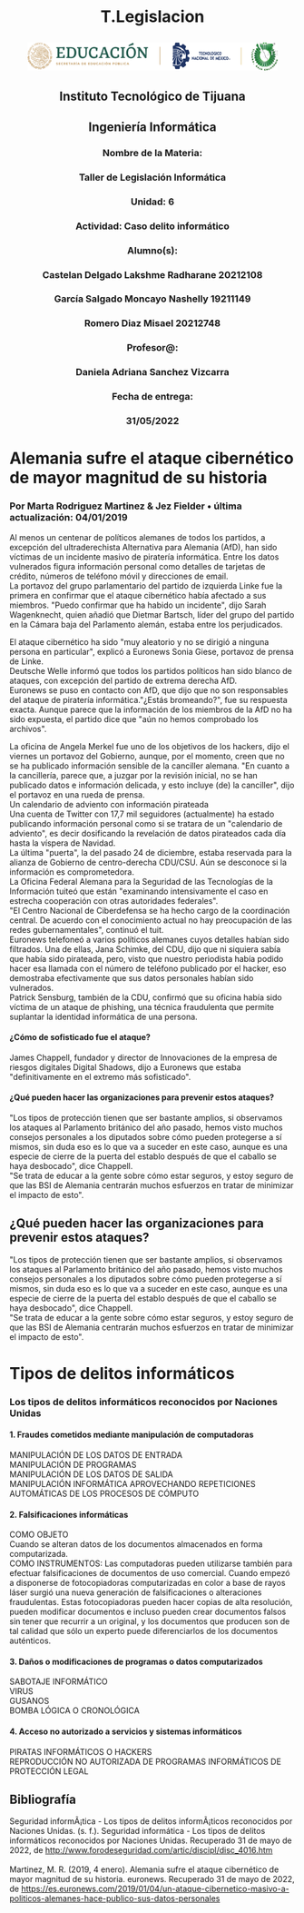 # <p align="center"> T.Legislacion
<p align="center"> <img src ="../MISC/LOGO.png" /></p>
<h2 align="center">Instituto Tecnológico de Tijuana</h2>
 <h2 align="center">Ingeniería Informática</h2>
 <h3 align="center">Nombre de la Materia:</h3>
 <h3 align="center">Taller de Legislación Informática</h3>
  <h3 align="center">Unidad: 6</h3>
 <h3 align="center">Actividad: Caso delito informático</h3>
 <h3 align="center">Alumno(s):</h3><h3 align="center"> Castelan Delgado Lakshme Radharane 20212108 </h3>
 <h3 align="center">García Salgado Moncayo Nashelly 19211149</h3>
 <h3 align="center"> Romero Diaz Misael 20212748
 <h3 align="center">Profesor@:</h3>
 <h3 align="center">Daniela Adriana Sanchez Vizcarra</h3>
 <h3 align="center">Fecha de entrega:</h3>
 <h3 align="center">31/05/2022</h3>

# Alemania sufre el ataque cibernético de mayor magnitud de su historia
### Por Marta Rodriguez Martinez  & Jez Fielder  •  última actualización: 04/01/2019

Al menos un centenar de políticos alemanes de todos los partidos, a excepción del ultraderechista Alternativa para Alemania (AfD), han sido víctimas de un incidente masivo de piratería informática. Entre los datos vulnerados figura información personal como detalles de tarjetas de crédito, números de teléfono móvil y direcciones de email.<br>
La portavoz del grupo parlamentario del partido de izquierda Linke fue la primera en confirmar que el ataque cibernético había afectado a sus miembros. "Puedo confirmar que ha habido un incidente", dijo Sarah Wagenknecht, quien añadió que Dietmar Bartsch, líder del grupo del partido en la Cámara baja del Parlamento alemán, estaba entre los perjudicados.

El ataque cibernético ha sido "muy aleatorio y no se dirigió a ninguna persona en particular", explicó a Euronews Sonia Giese, portavoz de prensa de Linke.<br>
Deutsche Welle informó que todos los partidos políticos han sido blanco de ataques, con excepción del partido de extrema derecha AfD.<br>
Euronews se puso en contacto con AfD, que dijo que no son responsables del ataque de piratería informática."¿Estás bromeando?", fue su respuesta exacta. Aunque parece que la información de los miembros de la AfD no ha sido expuesta, el partido dice que "aún no hemos comprobado los archivos".

La oficina de Angela Merkel fue uno de los objetivos de los hackers, dijo el viernes un portavoz del Gobierno, aunque, por el momento, creen que no se ha publicado información sensible de la canciller alemana. "En cuanto a la cancillería, parece que, a juzgar por la revisión inicial, no se han publicado datos e información delicada, y esto incluye (de) la canciller", dijo el portavoz en una rueda de prensa.<br>
Un calendario de adviento con información pirateada<br>
Una cuenta de Twitter con 17,7 mil seguidores (actualmente) ha estado publicando información personal como si se tratara de un "calendario de adviento", es decir dosificando la revelación de datos pirateados cada día hasta la víspera de Navidad.<br>
La última "puerta", la del pasado 24 de diciembre, estaba reservada para la alianza de Gobierno de centro-derecha CDU/CSU. Aún se desconoce si la información es comprometedora.<br>
La Oficina Federal Alemana para la Seguridad de las Tecnologías de la Información tuiteó que están "examinando intensivamente el caso en estrecha cooperación con otras autoridades federales".<br>
"El Centro Nacional de Ciberdefensa se ha hecho cargo de la coordinación central. De acuerdo con el conocimiento actual no hay preocupación de las redes gubernamentales", continuó el tuit.<br>
Euronews telefoneó a varios políticos alemanes cuyos detalles habían sido filtrados. Una de ellas, Jana Schimke, del CDU, dijo que ni siquiera sabía que había sido pirateada, pero, visto que nuestro periodista había podido hacer esa llamada con el número de teléfono publicado por el hacker, eso demostraba efectivamente que sus datos personales habían sido vulnerados.<br>
Patrick Sensburg, también de la CDU, confirmó que su oficina había sido víctima de un ataque de phishing, una técnica fraudulenta que permite suplantar la identidad informática de una persona.<br>
#### ¿Cómo de sofisticado fue el ataque?
James Chappell, fundador y director de Innovaciones de la empresa de riesgos digitales Digital Shadows, dijo a Euronews que estaba "definitivamente en el extremo más sofisticado".<br>
#### ¿Qué pueden hacer las organizaciones para prevenir estos ataques?
"Los tipos de protección tienen que ser bastante amplios, si observamos los ataques al Parlamento británico del año pasado, hemos visto muchos consejos personales a los diputados sobre cómo pueden protegerse a sí mismos, sin duda eso es lo que va a suceder en este caso, aunque es una especie de cierre de la puerta del establo después de que el caballo se haya desbocado", dice Chappell.<br>
"Se trata de educar a la gente sobre cómo estar seguros, y estoy seguro de que las BSI de Alemania centrarán muchos esfuerzos en tratar de minimizar el impacto de esto".

## ¿Qué pueden hacer las organizaciones para prevenir estos ataques?

"Los tipos de protección tienen que ser bastante amplios, si observamos los ataques al Parlamento británico del año pasado, hemos visto muchos consejos personales a los diputados sobre cómo pueden protegerse a sí mismos, sin duda eso es lo que va a suceder en este caso, aunque es una especie de cierre de la puerta del establo después de que el caballo se haya desbocado", dice Chappell.<br>
"Se trata de educar a la gente sobre cómo estar seguros, y estoy seguro de que las BSI de Alemania centrarán muchos esfuerzos en tratar de minimizar el impacto de esto".

# Tipos de delitos informáticos
### Los tipos de delitos informáticos reconocidos por Naciones Unidas
#### 1. Fraudes cometidos mediante manipulación de computadoras
MANIPULACIÓN DE LOS DATOS DE ENTRADA<br>
MANIPULACIÓN DE PROGRAMAS<br>
MANIPULACIÓN DE LOS DATOS DE SALIDA<br>
MANIPULACIÓN INFORMÁTICA APROVECHANDO REPETICIONES AUTOMÁTICAS DE LOS PROCESOS DE CÓMPUTO<br>
#### 2. Falsificaciones informáticas
COMO OBJETO<br>
Cuando se alteran datos de los documentos almacenados en forma computarizada.<br>
COMO INSTRUMENTOS: Las computadoras pueden utilizarse también para efectuar falsificaciones de documentos de uso comercial. Cuando empezó a disponerse de fotocopiadoras computarizadas en color a base de rayos láser surgió una nueva generación de falsificaciones o alteraciones fraudulentas. Estas fotocopiadoras pueden hacer copias de alta resolución, pueden modificar documentos e incluso pueden crear documentos falsos sin tener que recurrir a un original, y los documentos que producen son de tal calidad que sólo un experto puede diferenciarlos de los documentos auténticos.<br>
#### 3. Daños o modificaciones de programas o datos computarizados
SABOTAJE INFORMÁTICO<br>
VIRUS<br>
GUSANOS<br>
BOMBA LÓGICA O CRONOLÓGICA<br>
#### 4. Acceso no autorizado a servicios y sistemas informáticos
PIRATAS INFORMÁTICOS O HACKERS<br>
REPRODUCCIÓN NO AUTORIZADA DE PROGRAMAS INFORMÁTICOS DE PROTECCIÓN LEGAL

## Bibliografía

Seguridad informÃ¡tica - Los tipos de delitos informÃ¡ticos reconocidos por Naciones Unidas. (s. f.). Seguridad informática - Los tipos de delitos informáticos reconocidos por Naciones Unidas. Recuperado 31 de mayo de 2022, de http://www.forodeseguridad.com/artic/discipl/disc_4016.htm <br><br>
Martinez, M. R. (2019, 4 enero). Alemania sufre el ataque cibernético de mayor magnitud de su historia. euronews. Recuperado 31 de mayo de 2022, de https://es.euronews.com/2019/01/04/un-ataque-cibernetico-masivo-a-politicos-alemanes-hace-publico-sus-datos-personales
</tr>
